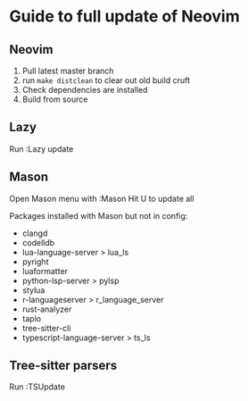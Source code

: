 # Guide to full update of Neovim

## Neovim

1. Pull latest master branch 
2. run `make distclean` to clear out old build cruft
2. Check dependencies are installed 
3. Build from source 

## Lazy

Run :Lazy update 

## Mason 

Open Mason menu with :Mason 
Hit U to update all 

Packages installed with Mason but not in config:

- clangd
- codelldb
- lua-language-server > lua_ls
- pyright
- luaformatter 
- python-lsp-server > pylsp 
- stylua 
- r-languageserver > r_language_server
- rust-analyzer
- taplo
- tree-sitter-cli
- typescript-language-server > ts_ls

## Tree-sitter parsers  

Run :TSUpdate 
